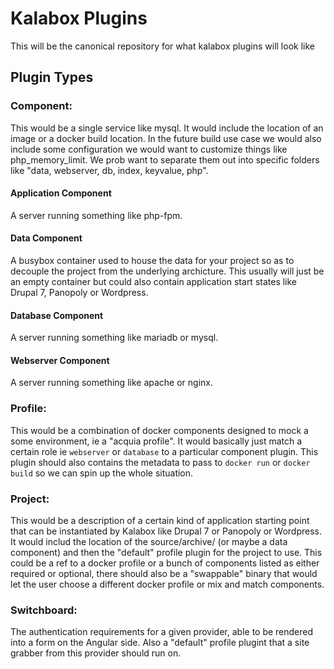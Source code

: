 # Kalabox Plugins

This will be the canonical repository for what kalabox plugins will look like

## Plugin Types

### Component:

This would be a single service like mysql. It would include the location of an image or a docker build location. In the future build use case we would also include some configuration we would want to customize things like php_memory_limit. We prob want to separate them out into specific folders like "data, webserver, db, index, keyvalue, php".

#### Application Component

A server running something like php-fpm.

#### Data Component

A busybox container used to house the data for your project so as to decouple the project from the underlying archicture. This usually will just be an empty container but could also contain application start states like Drupal 7, Panopoly or Wordpress.

#### Database Component

A server running something like mariadb or mysql.

#### Webserver Component

A server running something like apache or nginx.

### Profile:

This would be a combination of docker components designed to mock a some environment, ie a "acquia profile". It would basically just match a certain role ie `webserver` or `database` to a particular component plugin. This plugin should also contains the metadata to pass to `docker run` or `docker build` so we can spin up the whole situation.

### Project:

This would be a description of a certain kind of application starting point that can be instantiated by Kalabox like Drupal 7 or Panopoly or Wordpress. It would includ the location of the source/archive/ (or maybe a data component) and then the "default" profile plugin for the project to use. This could be a ref to a docker profile or a bunch of components listed as either required or optional, there should also be a "swappable" binary that would let the user choose a different docker profile or mix and match components.

### Switchboard:

The authentication requirements for a given provider, able to be rendered into a form on the Angular side. Also a "default" profile plugint that a site grabber from this provider should run on.
